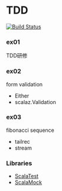TDD
===

[![Build Status][travis-image]][travis-url]

### ex01
TDD研修

### ex02
form validation
- Either
- scalaz.Validation

### ex03
fibonacci sequence
- tailrec
- stream

### Libraries
- [ScalaTest](http://scalatest.org/)
- [ScalaMock](http://scalamock.org/)

[travis-url]: http://travis-ci.org/kane-group/TDD
[travis-image]: https://secure.travis-ci.org/kane-group/TDD.svg?branch=master
